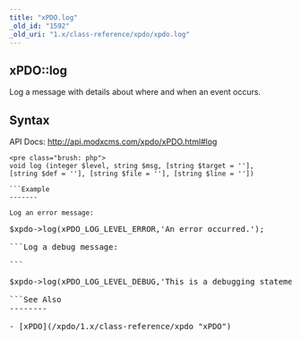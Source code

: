```yaml
---
title: "xPDO.log"
_old_id: "1592"
_old_uri: "1.x/class-reference/xpdo/xpdo.log"
---
```


xPDO::log
---------

Log a message with details about where and when an event occurs.

Syntax
------

API Docs: <http://api.modxcms.com/xpdo/xPDO.html#log>

```
<pre class="brush: php">
void log (integer $level, string $msg, [string $target = ''], 
[string $def = ''], [string $file = ''], [string $line = ''])

```Example
-------

Log an error message:

```
<pre class="brush: php">
$xpdo->log(xPDO_LOG_LEVEL_ERROR,'An error occurred.');

```Log a debug message:

```
<pre class="brush: php">
$xpdo->log(xPDO_LOG_LEVEL_DEBUG,'This is a debugging statement.');

```See Also
--------

- [xPDO](/xpdo/1.x/class-reference/xpdo "xPDO")